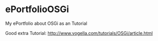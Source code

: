 # ePortfolioOSGi
My ePortfolio about OSGi as an Tutorial

Good extra Tutorial: http://www.vogella.com/tutorials/OSGi/article.html
